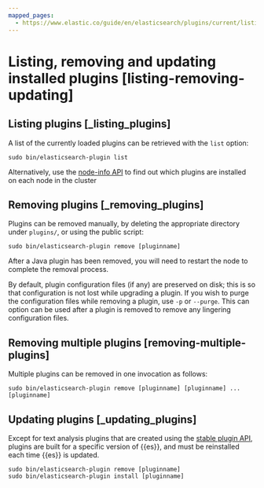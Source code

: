 ```yaml
---
mapped_pages:
  - https://www.elastic.co/guide/en/elasticsearch/plugins/current/listing-removing-updating.html
---
```


# Listing, removing and updating installed plugins [listing-removing-updating]


## Listing plugins [_listing_plugins]

A list of the currently loaded plugins can be retrieved with the `list` option:

```shell
sudo bin/elasticsearch-plugin list
```

Alternatively, use the [node-info API](https://www.elastic.co/docs/api/doc/elasticsearch/operation/operation-nodes-info) to find out which plugins are installed on each node in the cluster


## Removing plugins [_removing_plugins]

Plugins can be removed manually, by deleting the appropriate directory under `plugins/`, or using the public script:

```shell
sudo bin/elasticsearch-plugin remove [pluginname]
```

After a Java plugin has been removed, you will need to restart the node to complete the removal process.

By default, plugin configuration files (if any) are preserved on disk; this is so that configuration is not lost while upgrading a plugin. If you wish to purge the configuration files while removing a plugin, use `-p` or `--purge`. This can option can be used after a plugin is removed to remove any lingering configuration files.


## Removing multiple plugins [removing-multiple-plugins]

Multiple plugins can be removed in one invocation as follows:

```shell
sudo bin/elasticsearch-plugin remove [pluginname] [pluginname] ... [pluginname]
```


## Updating plugins [_updating_plugins]

Except for text analysis plugins that are created using the [stable plugin API](/extend/creating-stable-plugins.md), plugins are built for a specific version of {{es}}, and must be reinstalled each time {{es}} is updated.

```shell
sudo bin/elasticsearch-plugin remove [pluginname]
sudo bin/elasticsearch-plugin install [pluginname]
```

